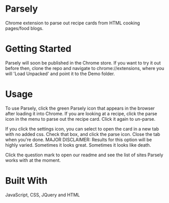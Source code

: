 # Parsely
Chrome extension to parse out recipe cards from HTML cooking pages/food blogs.

# Getting Started

Parsely will soon be published in the Chrome store. If you want to try it out before then, clone the repo and
navigate to chrome://extensions, where you will 'Load Unpacked' and point it to the Demo folder.

# Usage

To use Parsely, click the green Parsely icon that appears in the browser after loading it into Chrome.
If you are looking at a recipe, click the parse icon in the menu to parse out the recipe card. 
Click it again to un-parse.

If you click the settings icon, you can select to open the card in a new tab with no added css.
Check that box, and click the parse icon. Close the tab when you're done. 
MAJOR DISCLAIMER: Results for this option will be highly varied. Sometimes it looks great. 
Sometimes it looks like death.

Click the question mark to open our readme and see the list of sites Parsely works with at the moment. 

# Built With

JavaScript, CSS, JQuery and HTML

